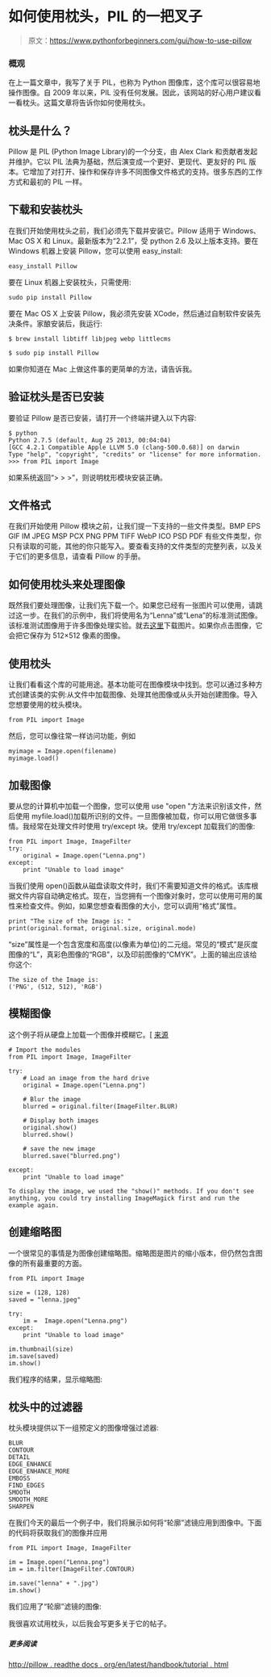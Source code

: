 # 如何使用枕头，PIL 的一把叉子

> 原文：<https://www.pythonforbeginners.com/gui/how-to-use-pillow>

### 概观

在上一篇文章中，我写了关于 PIL，也称为 Python 图像库，这个库可以很容易地操作图像。自 2009 年以来，PIL 没有任何发展。因此，该网站的好心用户建议看一看枕头。这篇文章将告诉你如何使用枕头。

## 枕头是什么？

Pillow 是 PIL (Python Image Library)的一个分支，由 Alex Clark 和贡献者发起并维护。它以 PIL 法典为基础，然后演变成一个更好、更现代、更友好的 PIL 版本。它增加了对打开、操作和保存许多不同图像文件格式的支持。很多东西的工作方式和最初的 PIL 一样。

## 下载和安装枕头

在我们开始使用枕头之前，我们必须先下载并安装它。Pillow 适用于 Windows、Mac OS X 和 Linux。最新版本为“2.2.1”，受 python 2.6 及以上版本支持。要在 Windows 机器上安装 Pillow，您可以使用 easy_install:

```
easy_install Pillow
```

要在 Linux 机器上安装枕头，只需使用:

```
sudo pip install Pillow
```

要在 Mac OS X 上安装 Pillow，我必须先安装 XCode，然后通过自制软件安装先决条件。家酿安装后，我运行:

```
$ brew install libtiff libjpeg webp littlecms
```

```
$ sudo pip install Pillow
```

如果你知道在 Mac 上做这件事的更简单的方法，请告诉我。

## 验证枕头是否已安装

要验证 Pillow 是否已安装，请打开一个终端并键入以下内容:

```
$ python
Python 2.7.5 (default, Aug 25 2013, 00:04:04)
[GCC 4.2.1 Compatible Apple LLVM 5.0 (clang-500.0.68)] on darwin
Type "help", "copyright", "credits" or "license" for more information.
>>> from PIL import Image
```

如果系统返回“> > >”，则说明枕形模块安装正确。

## 文件格式

在我们开始使用 Pillow 模块之前，让我们提一下支持的一些文件类型。BMP EPS GIF IM JPEG MSP PCX PNG PPM TIFF WebP ICO PSD PDF 有些文件类型，你只有读取的可能，其他的你只能写入。要查看支持的文件类型的完整列表，以及关于它们的更多信息，请查看 Pillow 的手册。

## 如何使用枕头来处理图像

既然我们要处理图像，让我们先下载一个。如果您已经有一张图片可以使用，请跳过这一步。在我们的示例中，我们将使用名为“Lenna”或“Lena”的标准测试图像。该标准测试图像用于许多图像处理实验。就去[这里](https://en.wikipedia.org/wiki/Lenna "lenna")下载图片。如果你点击图像，它会把它保存为 512×512 像素的图像。

## 使用枕头

让我们看看这个库的可能用途。基本功能可在图像模块中找到。您可以通过多种方式创建该类的实例:从文件中加载图像、处理其他图像或从头开始创建图像。导入您想要使用的枕头模块。

```
from PIL import Image
```

然后，您可以像往常一样访问功能，例如

```
myimage = Image.open(filename)
myimage.load()
```

## 加载图像

要从您的计算机中加载一个图像，您可以使用 use "open "方法来识别该文件，然后使用 myfile.load()加载所识别的文件。一旦图像被加载，你可以用它做很多事情。我经常在处理文件时使用 try/except 块。使用 try/except 加载我们的图像:

```
from PIL import Image, ImageFilter
try:
    original = Image.open("Lenna.png")
except:
    print "Unable to load image"
```

当我们使用 open()函数从磁盘读取文件时，我们不需要知道文件的格式。该库根据文件内容自动确定格式。现在，当您拥有一个图像对象时，您可以使用可用的属性来检查文件。例如，如果您想查看图像的大小，您可以调用“格式”属性。

```
print "The size of the Image is: "
print(original.format, original.size, original.mode)
```

“size”属性是一个包含宽度和高度(以像素为单位)的二元组。常见的“模式”是灰度图像的“L”，真彩色图像的“RGB”，以及印前图像的“CMYK”。上面的输出应该给你这个:

```
The size of the Image is:
('PNG', (512, 512), 'RGB')
```

## 模糊图像

这个例子将从硬盘上加载一个图像并模糊它。[ [来源](https://en.wikipedia.org/wiki/Python_Imaging_Library "wiki_pil")

```
# Import the modules
from PIL import Image, ImageFilter

try:
    # Load an image from the hard drive
    original = Image.open("Lenna.png")

    # Blur the image
    blurred = original.filter(ImageFilter.BLUR)

    # Display both images
    original.show()
    blurred.show()

    # save the new image
    blurred.save("blurred.png")

except:
    print "Unable to load image" 

To display the image, we used the "show()" methods. If you don't see anything, you could try installing ImageMagick first and run the example again.
```

## 创建缩略图

一个很常见的事情是为图像创建缩略图。缩略图是图片的缩小版本，但仍然包含图像的所有最重要的方面。

```
from PIL import Image

size = (128, 128)
saved = "lenna.jpeg"

try:
    im =  Image.open("Lenna.png")
except:
    print "Unable to load image"

im.thumbnail(size)
im.save(saved)
im.show()
```

我们程序的结果，显示缩略图:

## 枕头中的过滤器

枕头模块提供以下一组预定义的图像增强过滤器:

```
BLUR
CONTOUR
DETAIL
EDGE_ENHANCE
EDGE_ENHANCE_MORE
EMBOSS
FIND_EDGES
SMOOTH
SMOOTH_MORE
SHARPEN
```

在我们今天的最后一个例子中，我们将展示如何将“轮廓”滤镜应用到图像中。下面的代码将获取我们的图像并应用

```
from PIL import Image, ImageFilter

im = Image.open("Lenna.png")
im = im.filter(ImageFilter.CONTOUR)

im.save("lenna" + ".jpg")
im.show()
```

我们应用了“轮廓”滤镜的图像:

我很喜欢试用枕头，以后我会写更多关于它的帖子。

##### 更多阅读

[http://pillow . readthe docs . org/en/latest/handbook/tutorial . html](https://pillow.readthedocs.org/en/latest/handbook/tutorial.html "pillow")